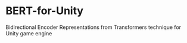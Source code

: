 # BERT-for-Unity
Bidirectional Encoder Representations from Transformers technique for Unity game engine
